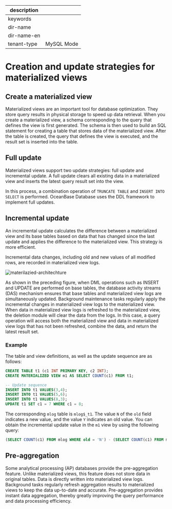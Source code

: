 |description||
|---|---|
|keywords||
|dir-name||
|dir-name-en||
|tenant-type|MySQL Mode|

# Creation and update strategies for materialized views

## Create a materialized view

Materialized views are an important tool for database optimization. They store query results in physical storage to speed up data retrieval. When you create a materialized view, a schema corresponding to the query that defines the view is first generated. The schema is then used to build an SQL statement for creating a table that stores data of the materialized view. After the table is created, the query that defines the view is executed, and the result set is inserted into the table.

## Full update

Materialized views support two update strategies: full update and incremental update. A full update clears all existing data in a materialized view and inserts the latest query result set into the view.

In this process, a combination operation of `TRUNCATE TABLE` and `INSERT INTO SELECT` is performed. OceanBase Database uses the DDL framework to implement full updates.

## Incremental update

An incremental update calculates the difference between a materialized view and its base tables based on data that has changed since the last update and applies the difference to the materialized view. This strategy is more efficient.

Incremental data changes, including old and new values of all modified rows, are recorded in materialized view logs.

![materilazied-architechture](https://obbusiness-private.oss-cn-shanghai.aliyuncs.com/doc/img/observer-enterprise/V4.3.0/materialized-view/materilazied-architechture.jpg)

As shown in the preceding figure, when DML operations such as INSERT and UPDATE are performed on base tables, the database activity streams (DAS) mechanism ensures that base tables and materialized view logs are simultaneously updated. Background maintenance tasks regularly apply the incremental changes in materialized view logs to the materialized view. When data in materialized view logs is refreshed to the materialized view, the deletion module will clear the data from the logs. In this case, a query operation will access both the materialized view and data in materialized view logs that has not been refreshed, combine the data, and return the latest result set.

### Example

The table and view definitions, as well as the update sequence are as follows:

```sql
CREATE TABLE t1 (c1 INT PRIMARY KEY, c2 INT);
CREATE MATERIALIZED VIEW m1 AS SELECT COUNT(c1) FROM t1;

-- Update sequence
INSERT INTO t1 VALUES(3,4);
INSERT INTO t1 VALUES(5,6);
INSERT INTO t1 VALUES(8,3);
UPDATE t1 SET c1 = 7 WHERE c1 = 8;
```

The corresponding `mlog` table is `mlog$_t1`. The value `N` of the `old` field indicates a new value, and the value `Y` indicates an old value. You can obtain the incremental update value in the `m1` view by using the following query:

```sql
(SELECT COUNT(c1) FROM mlog WHERE old = 'N') - (SELECT COUNT(c1) FROM mlog WHERE old = 'Y')
```

## Pre-aggregation

Some analytical processing (AP) databases provide the pre-aggregation feature. Unlike materialized views, this feature does not store data in original tables. Data is directly written into materialized view logs. Background tasks regularly refresh aggregation results to materialized views to keep the data up-to-date and accurate. Pre-aggregation provides instant data aggregation, thereby greatly improving the query performance and data processing efficiency.